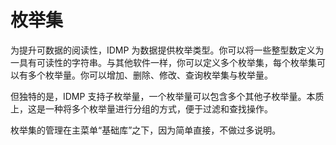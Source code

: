 # 枚举集

为提升可数据的阅读性，IDMP 为数据提供枚举类型。你可以将一些整型数定义为一具有可读性的字符串。与其他软件一样，你可以定义多个枚举集，每个枚举集可以有多个枚举量。你可以增加、删除、修改、查询枚举集与枚举量。

但独特的是，IDMP 支持子枚举量，一个枚举量可以包含多个其他子枚举量。本质上，这是一种将多个枚举量进行分组的方式，便于过滤和查找操作。

枚举集的管理在主菜单“基础库”之下，因为简单直接，不做过多说明。
